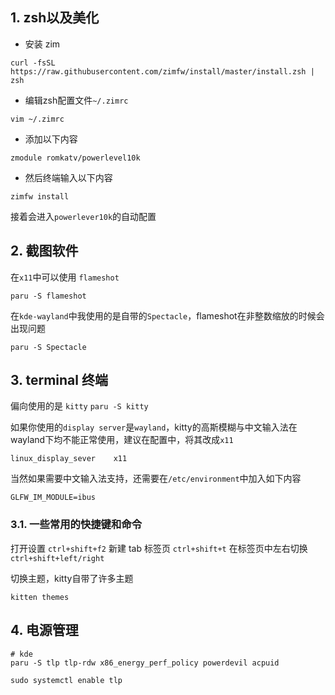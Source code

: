## 1. zsh以及美化

- 安装 zim
```shell
curl -fsSL https://raw.githubusercontent.com/zimfw/install/master/install.zsh | zsh
```

- 编辑zsh配置文件`~/.zimrc`
```shell
vim ~/.zimrc
```
- 添加以下内容
```shell
zmodule romkatv/powerlevel10k
```
- 然后终端输入以下内容
```shell
zimfw install
```
接着会进入`powerlever10k`的自动配置

## 2. 截图软件

在`x11`中可以使用 `flameshot` 
```shell
paru -S flameshot
```

在`kde-wayland`中我使用的是自带的`Spectacle`，flameshot在非整数缩放的时候会出现问题
```shell
paru -S Spectacle
```

## 3. terminal 终端
偏向使用的是 `kitty` 
`paru -S kitty`

如果你使用的`display server`是`wayland`，kitty的高斯模糊与中文输入法在wayland下均不能正常使用，建议在配置中，将其改成`x11`
```shell
linux_display_sever    x11
```

当然如果需要中文输入法支持，还需要在`/etc/environment`中加入如下内容
```shell
GLFW_IM_MODULE=ibus
```

### 3.1. 一些常用的快捷键和命令

打开设置 `ctrl+shift+f2`
新建 tab 标签页 `ctrl+shift+t`
在标签页中左右切换 `ctrl+shift+left/right`

切换主题，kitty自带了许多主题
```shell
kitten themes
```

## 4. 电源管理

```shell
# kde 
paru -S tlp tlp-rdw x86_energy_perf_policy powerdevil acpuid 

sudo systemctl enable tlp
```


